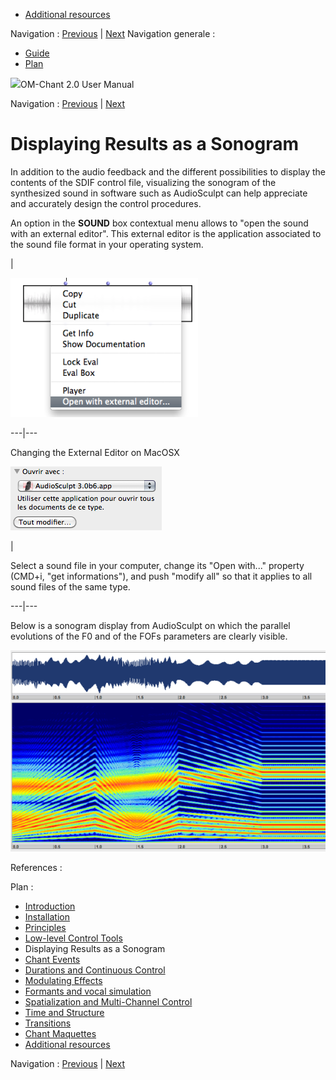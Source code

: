   * [Additional resources](Resources)

Navigation : [Previous](Low "page précédente\(Low-level Control
Tools\)") | [Next](Events "Next\(Chant Events\)")
Navigation generale :

  * [Guide](OM-Chant)
  * [Plan](OM-Chant_1)



![](../tplRes/page/empty.gif)OM-Chant 2.0 User Manual

Navigation : [Previous](Low "page précédente\(Low-level Control
Tools\)") | [Next](Events "Next\(Chant Events\)")


# Displaying Results as a Sonogram

In addition to the audio feedback and the different possibilities to display
the contents of the SDIF control file, visualizing the sonogram of the
synthesized sound in software such as AudioSculpt can help appreciate and
accurately design the control procedures.

An option in the **SOUND** box contextual menu allows to "open the sound with
an external editor". This external editor is the application associated to the
sound file format in your operating system.

|

![](../res/open-external.png)  
  
---|---  
  
Changing the External Editor on MacOSX

![](../res/select-as.png)

|

Select a sound file in your computer, change its "Open with..." property
(CMD+i, "get informations"), and push "modify all" so that it applies to all
sound files of the same type.  
  
---|---  
  
Below is a sonogram display from AudioSculpt on which the parallel evolutions
of the F0 and of the FOFs parameters are clearly visible.

[![](../res/sonagram_3.png)](../res/sonagram_2.png "Cliquez pour agrandir")

References :

Plan :

  * [Introduction](OM-Chant)
  * [Installation](Install)
  * [Principles](Intro)
  * [Low-level Control Tools](Low)
  * Displaying Results as a Sonogram
  * [Chant Events](Events)
  * [Durations and Continuous Control](Continuous)
  * [Modulating Effects](Modulation)
  * [Formants and vocal simulation](Formants)
  * [Spatialization and Multi-Channel Control](Spatialization)
  * [Time and Structure](Time)
  * [Transitions](Transitions)
  * [Chant Maquettes](Maquette)
  * [Additional resources](Resources)

Navigation : [Previous](Low "page précédente\(Low-level Control
Tools\)") | [Next](Events "Next\(Chant Events\)")
